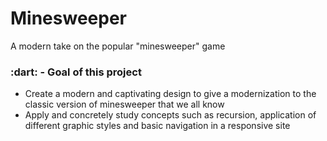 <h1>Minesweeper</h1>

<div>A modern take on the popular "minesweeper" game</div>

<h3>:dart: - Goal of this project</h3>
<ul>
  <li>Create a modern and captivating design to give a modernization to the classic version of minesweeper that we all know</li>
  <li>Apply and concretely study concepts such as recursion, application of different graphic styles and basic navigation in a responsive site</li>
</ul>